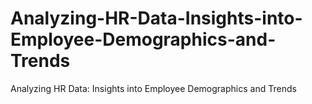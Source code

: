 # Analyzing-HR-Data-Insights-into-Employee-Demographics-and-Trends
Analyzing HR Data: Insights into Employee Demographics and Trends
